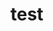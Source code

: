 # test
<script src="//360.vizor.io/scripts/embed.js" data-vizorurl="//360.vizor.io/embed/v/9pa16" ></script>

